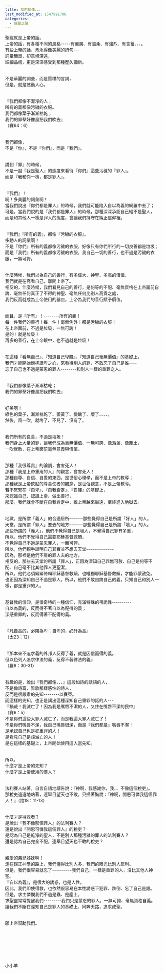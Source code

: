 ```yaml
---
title: 我們都像、、、
last_modified_at: 1547991706
categories:
  - 成聖之路
---
```


聖經就是上帝的話。<br>上帝的話，有各種不同的風格-----有嚴厲、有溫柔、有強烈、有含蓄、、、。<br><!--more-->有些上帝的話，雋永得像美麗的詩句---<br>詞彙簡單，卻意境深遠，<br>細細品嚐，更是深深感受到那種歷久彌新。<br><br><br>不是華麗的詞彙，而是質樸的言詞，<br>但是，就是撼動人心。<br><br><br>『我們都像不潔淨的人；<br>所有的義都像污穢的衣服。<br>我們都像葉子漸漸枯乾；<br>我們的罪孽好像風把我們吹去』<br>（賽64：6）<br><br><br>我們都像，<br>不是『你』，不是『你們』，而是『我們』。<br><br><br>講到『罪』的時候，<br>不是一副『我是聖人』的態度來看待『你們』這些污穢的『罪人』，<br>而是『我和你一樣，都是罪人』。<br><br><br>『我們』！<br>啊！多美麗的詞彙啊！<br>當我們說出『你們都是罪人』的時候，我們就可能陷入自以為義的網羅中去了；<br>可是，當我們說的是『我們都是罪人』的時候，那種深深承認自己絕不是聖人，<br>而是和其他人一樣是罪人的態度，會讓我們持守在純正信仰裡。<br><br><br>『我們』『所有的義』，都像『污穢的衣服』。<br>多動人的詞彙啊！<br>不是『你們』所有的義都像污穢的衣服，好像只有你們所行的一切良善都是垃圾；<br>而是『我們』所有的義都像污穢的衣服，我自己一切的善行，也不過是污穢的衣服，一無可誇。<br><br><br>什麼時候，我們以為自己的善行，有多偉大、神聖、多高的價值，<br>我們就是在高看自己，離開上帝了。<br>相反的，什麼時候，我們看見自己的善行，是何等的不配、毫無資格在上帝面前自誇、毫無任何真正了不得的神聖、毫無任何比別人高貴之處，<br>我們反而就成為上帝使用的器皿，上帝為我們的善行賦予價值。<br><br><br>而且，是『所有』！--------所有的義！<br>每一件我們的善行！每一件！毫無例外！都是污穢的衣服！<br>在上帝面前，不過是垃圾，一無可誇！<br>是的！就是垃圾！<br>再多的善行，在上帝眼中，也不過就是垃圾！<br><br><br>在這種『看無自己』、『知道自己卑賤』、『知道自己毫無價值』的基礎上，<br>我們才能開始懷抱謙卑之心，來看待別人的罪，不敢忘了自己是誰----<br>忘了自己也不過是蒙恩的罪人--------和別人一樣的重罪之人。<br><br><br>『我們都像葉子漸漸枯乾；<br>我們的罪孽好像風把我們吹去』<br><br><br>好美啊！<br>綠色的葉子，漸漸枯乾了、萎黃了、變醜了、壞了、、、、。<br>然後，風一吹，就垮了、不見了、沒有了。<br><br><br>我們所有的良善，不過是垃圾！<br>我們身上大量的罪，讓我們成為毫無價值、一無可誇、像落葉、像塵土，<br>一吹就散，在上帝面前毫無意義與價值。<br><br><br>那種『我很尊貴』的論調，會害死人！<br>那種『我是上帝重用的人』的觀念，會害死人！<br>那種自尊、自信、自愛的東西，是世俗心理學，而不是上帝的教導；<br>那種我是上帝欽點的尊貴使者的觀念，是世俗觀念，不是上帝教導。<br>若不緊緊在『自卑』、『自我否定』、『自賤』的基礎上，<br>來認識自己、認識上帝、做出善行，<br>那麼，我們就會不斷在自我肯定中，離上帝越來越遠，至終進入地獄去。<br><br><br>地獄，是所謂「義人」的合適居所-------那些覺得自己是所謂「好人」的人。<br>天堂，是所謂「罪人」要去的地方-------那些覺得自己是所謂「壞人」的人。<br>那些所謂的「義人」，他們不覺得自己是壞人，不覺得自己罪有多重，<br>所以，他們不覺得自己需要耶穌基督救贖，<br>不覺得自己不過是蒙恩罪人，一無可誇。<br>所以，他們親手證明自己其實並不想去天堂--------------<br>因為，那裡是他們不屑的罪人去的地方。<br>相反的，那些去天堂的所謂「罪人」，正因為深知自己罪無可赦、自己是何等不配、自己毫不比其他罪人更聖潔，<br>所以，他們必須緊緊倚賴耶穌基督救贖，也唯獨耶穌基督救贖，才能罪蒙赦免。<br>也正因為深知自己不過是罪人，所以，他們不敢自誇自己的義，只知自己和別人一樣，都是重罪的人。<br><br><br>基督教的信仰，是很奇特的一種信仰，充滿特殊的弔詭性----------<br>自以為義的，反而得不著自以為配得的義；<br>深感重罪的，反而得著不配得的義。<br><br><br>『凡自高的，必降為卑；自卑的，必升為高』<br>（太23：12）<br><br><br>『那本來不追求義的外邦人反得了義，就是因信而得的義。<br>但以色列人追求律法的義，反得不著律法的義』<br>（羅9：30-31）<br><br><br>有趣的是，說出『我們都像、、、』這段如詩的話語的人，<br>不是像詩篇、雅歌那樣感性的詩人，<br>反而是很嚴肅的先知--------以賽亞。<br>而這樣的先知，也正是講出這種深知自己重罪的話的人---<br>『禍哉！我滅亡了！因為我是嘴唇不潔的人，又住在嘴唇不潔的民中』<br>（賽6：5）<br>不是你們這些大罪人滅亡了，而是我這大罪人滅亡了！<br>不是你們嘴唇不潔，我自己嘴唇很潔，而是『我們都是』嘴唇不潔！<br>是承認自己也是犯重罪的人！<br>是看見自己是該滅亡的人！<br>是在這樣的基礎上，上帝開始使用這人當先知。<br><br><br>所以，<br>什麼才是上帝的先知？<br>什麼才是上帝使用的僕人？<br><br><br>法利賽人站著，自言自語地禱告說：『神啊，我感謝你，我、、不像這個稅吏』。<br>那稅吏遠遠地站著，連舉目望天也不敢，只捶著胸說：『神啊，開恩可憐我這個罪人！』（路18：11-13）<br><br><br>什麼才是得救者？<br>是說出『我不像那個罪人』的法利賽人？<br>還是說出『開恩可憐我這個罪人』的稅吏？<br>是認為自己是乾淨的聖人，不是別人那種污穢的罪人的法利賽人？<br>還是認為自己完全不配，連舉目望天也不敢的稅吏？<br><br><br>親愛的弟兄姊妹啊！<br>走在歸正神學的路上，我們懂得比別人多，我們的眼光比別人犀利。<br>但是，我們很容易就忘了----------我們自己，一樣是重罪的人，沒比其他人神聖。<br>『自以為義』，是很大的誘惑，也是人性。<br>因此，我們即使得救，也依然很容易在本性誘惑下犯罪、跌倒、忘了自己是誰。<br>但是，求主憐憫我們不過是蟲、是塵土，<br>求聖靈常常提醒我們---------我們只是蒙恩的罪人，一無可誇、毫無資格自義。<br>讓我們不斷在深知自己是罪人的基礎上，同奔天路，追求成聖。<br><br><br>願上帝幫助我們。<br><br><br><br><br><br><br><br>小小羊<br><br><br><br><br><br><br>
